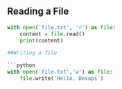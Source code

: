 ## Reading a File

```python
with open('file.txt', 'r') as file:
    content = file.read()
    print(content)

##Writing a file

```python
with open('file.txt','w') as file:
    file.write('Hello, Devops')

